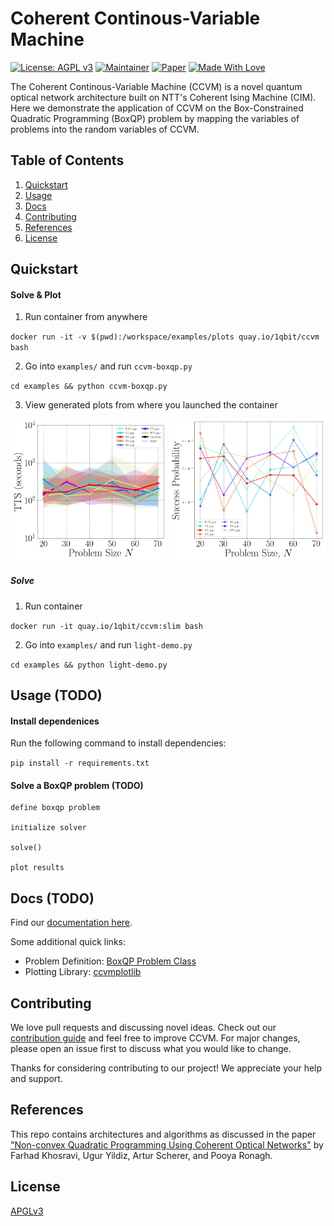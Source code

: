 # Coherent Continous-Variable Machine

[![License: AGPL v3](https://img.shields.io/badge/License-AGPL%20v3-green.svg)](https://www.gnu.org/licenses/agpl-3.0)
[![Maintainer](https://img.shields.io/badge/Maintainer-1QBit-blue)](http://1qbit.com/)
[![Paper](https://img.shields.io/badge/Paper-arxiv-red)](https://arxiv.org/abs/2209.04415)
[![Made With Love](https://img.shields.io/badge/Made%20With-Love-red.svg)](https://github.com/1QB-Information-Technologies/ccvm)

The Coherent Continous-Variable Machine (CCVM) is a novel quantum optical network architecture built on NTT's Coherent Ising Machine (CIM). Here we demonstrate the application of CCVM on the Box-Constrained Quadratic Programming (BoxQP) problem by mapping the variables of problems into the random variables of CCVM.

## Table of Contents

1. [Quickstart](#quickstart)
2. [Usage](#usage)
3. [Docs](#docs)
4. [Contributing](#contributing)
5. [References](#references)
6. [License](#license)

## Quickstart

#### Solve & Plot

1. Run container from anywhere

`docker run -it -v $(pwd):/workspace/examples/plots quay.io/1qbit/ccvm bash`

2. Go into `examples/` and run `ccvm-boxqp.py`

`cd examples && python ccvm-boxqp.py`

3. View generated plots from where you launched the container

<p align="center">
    <img src="ccvmplotlib/images/tts_plot_example.png" width="250" >
    <img src="ccvmplotlib/images/success_prob_plot_example.png" width="250">
</p>


##### Solve


1. Run container

`docker run -it quay.io/1qbit/ccvm:slim bash`

2. Go into `examples/` and run `light-demo.py`

`cd examples && python light-demo.py`


## Usage (TODO)

  

#### Install dependenices

Run the following command to install dependencies:

`pip install -r requirements.txt`


#### Solve a BoxQP problem (TODO)

```
define boxqp problem

initialize solver

solve()

plot results
```


## Docs (TODO)

Find our [documentation here](ccvm.readthedocs.io).

Some additional quick links:
- Problem Definition: [BoxQP Problem Class](problem_classes/README.md)
- Plotting Library: [ccvmplotlib](ccvmplotlib/README.md)


## Contributing
We love pull requests and discussing novel ideas. Check out our [contribution guide](CONTRIBUTING.md) and feel free to improve CCVM. For major changes, please open an issue first to discuss what you would like to change.

Thanks for considering contributing to our project! We appreciate your help and support.


## References

This repo contains architectures and algorithms as discussed in the paper ["Non-convex Quadratic Programming Using Coherent Optical Networks"](https://arxiv.org/abs/2209.04415) by Farhad Khosravi, Ugur Yildiz, Artur Scherer, and Pooya Ronagh.


## License

[APGLv3](https://github.com/1QB-Information-Technologies/ccvm/blob/main/LICENSE)